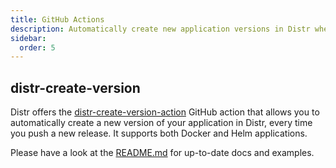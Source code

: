 ```yaml
---
title: GitHub Actions
description: Automatically create new application versions in Distr whenever you push a release to GitHub, supporting both Docker and Helm applications.
sidebar:
  order: 5
---
```


## distr-create-version

Distr offers the [distr-create-version-action](https://github.com/glasskube/distr-create-version-action) GitHub action that allows you to automatically create a new version of your application in Distr, every time you push a new release.
It supports both Docker and Helm applications.

Please have a look at the [README.md](https://github.com/glasskube/distr-create-version-action/blob/main/README.md) for up-to-date docs and examples.
